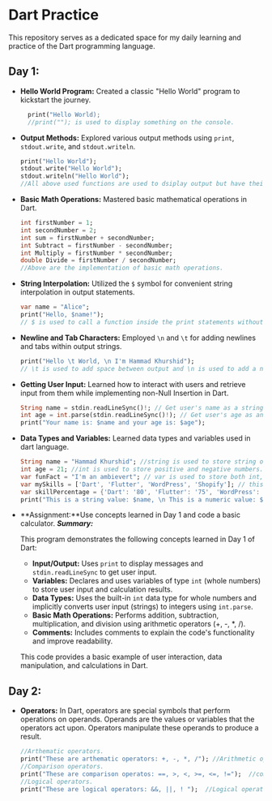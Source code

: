 # Dart Practice

This repository serves as a dedicated space for my daily learning and practice of the Dart programming language.


## Day 1:

* **Hello World Program:** Created a classic "Hello World" program to kickstart the journey.
  ```dart
    print("Hello World); 
    //print(""); is used to display something on the console.

* **Output Methods:** Explored various output methods using `print`, `stdout.write`, and `stdout.writeln`.
  ```dart
  print("Hello World"); 
  stdout.write("Hello World");
  stdout.writeln("Hello World");
  //All above used functions are used to dsiplay output but have their own uses.

* **Basic Math Operations:** Mastered basic mathematical operations in Dart.
  ```dart
  int firstNumber = 1;
  int secondNumber = 2;
  int sum = firstNumber + secondNumber;
  int Subtract = firstNumber - secondNumber;
  int Multiply = firstNumber * secondNumber;
  double Divide = firstNumber / secondNumber;
  //Above are the implementation of basic math operations.

* **String Interpolation:** Utilized the `$` symbol for convenient string interpolation in output statements.  
   ```dart
   var name = "Alice";
   print("Hello, $name!"); 
   // $ is used to call a function inside the print statements without having to write extra line of code.

* **Newline and Tab Characters:** Employed `\n` and `\t` for adding newlines and tabs within output strings.
   ```dart
   print("Hello \t World, \n I'm Hammad Khurshid");
   // \t is used to add space between output and \n is used to add a new line.

* **Getting User Input:** Learned how to interact with users and retrieve input from them while implementing non-Null Insertion in Dart.
   ```dart
   String name = stdin.readLineSync()!; // Get user's name as a string (use ! for non-null assertion)
   int age = int.parse(stdin.readLineSync()!); // Get user's age as an integer (use ! for non-null assertion)
   print("Your name is: $name and your age is: $age");

* **Data Types and Variables:** Learned data types and variables used in dart language.
  ```dart
  String name = "Hammad Khurshid"; //string is used to store string of characters, words and sentences.
  int age = 21; //int is used to store positive and negative numbers.
  var funFact = "I'm an ambievert"; // var is used to store both int, double, and string values determined at initialization.
  var mySkills = ['Dart', 'Flutter', 'WordPress', 'Shopify']; // this is a list of ordered values of string starting from index 0.
  var skillPercentage = {'Dart': '80', 'Flutter': '75', 'WordPress': '90', 'Shopify': '90'}; //This is a map which store values in key-pairs.
  print("This is a string value: $name, \n This is a numeric value: $age, \n This is a var value: $funFact, \n This is a list: $mySkills, \n This is a a map: $skillPercentage.");

* **Assignment:**Use concepts learned in Day 1 and code a basic calculator.
  ***Summary:***
 
  This program demonstrates the following concepts learned in Day 1 of Dart:
 
   - **Input/Output:** Uses `print` to display messages and `stdin.readLineSync` to get user input.
   - **Variables:** Declares and uses variables of type `int` (whole numbers) to store user input and calculation results.
   - **Data Types:** Uses the built-in `int` data type for whole numbers and implicitly converts user input (strings) to integers using `int.parse`.
   - **Basic Math Operations:** Performs addition, subtraction, multiplication, and division using arithmetic operators (+, -, *, /).
   - **Comments:** Includes comments to explain the code's functionality and improve readability.
 
  This code provides a basic example of user interaction, data manipulation, and calculations in Dart.
 

 ## Day 2:

 * **Operators:** In Dart, operators are special symbols that perform operations on operands. Operands are the values or variables that the operators act upon. Operators manipulate these operands to produce a result. 
    ```dart
    //Arthematic operators.
    print("These are arthematic operators: +, -, *, /"); //Arithmetic operators are used to perfom mathithmetical operations.
    //Comparison operators.
    print("These are comparison operatos: ==, >, <, >=, <=, !=");  //comparison operators are used to compare values and return true or false.
    //Logical operators.
    print("These are logical operators: &&, ||, ! ");  //Logical operators are used to combinely compare values and return true or false.